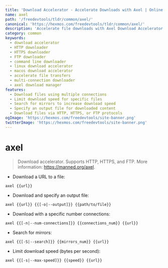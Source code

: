 ```yaml
---
title: 'Download Accelerator - Accelerate Downloads with Axel | Online Free DevTools by Hexmos'
name: axel
path: '/freedevtools/tldr/common/axel/'
canonical: 'https://hexmos.com/freedevtools/tldr/common/axel/'
description: 'Accelerate file downloads with Axel Download Accelerator. Download files quickly and efficiently via HTTP, HTTPS, and FTP. Free online tool, no registration required.'
category: common
keywords:
  - download accelerator
  - HTTP downloader
  - HTTPS downloader
  - FTP downloader
  - command line downloader
  - linux download accelerator
  - macos download accelerator
  - accelerate file transfers
  - multi-connection downloader
  - axel download manager
features:
  - Download files using multiple connections
  - Limit download speed for specific files
  - Search for mirrors to increase download speed
  - Specify an output file for downloaded content
  - Download files via HTTP, HTTPS, or FTP protocols
ogImage: 'https://hexmos.com/freedevtools/site-banner.png'
twitterImage: 'https://hexmos.com/freedevtools/site-banner.png'
---
```


# axel

> Download accelerator.
> Supports HTTP, HTTPS, and FTP.
> More information: <https://manned.org/axel>.

- Download a URL to a file:

`axel {{url}}`

- Download and specify an output file:

`axel {{url}} {{[-o|--output]}} {{path/to/file}}`

- Download with a specific number connections:

`axel {{[-n|--num-connections]}} {{connections_num}} {{url}}`

- Search for mirrors:

`axel {{[-S|--search]}} {{mirrors_num}} {{url}}`

- Limit download speed (bytes per second):

`axel {{[-s|--max-speed]}} {{speed}} {{url}}`
